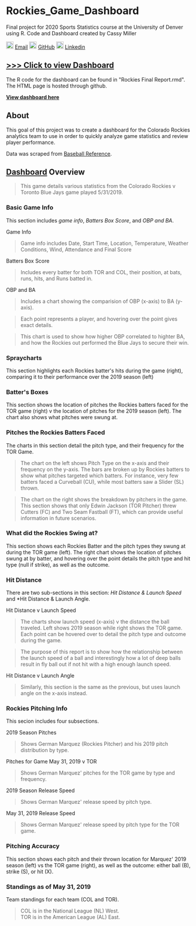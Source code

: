 # Rockies_Game_Dashboard  
Final project for 2020 Sports Statistics course at the University of Denver using R.
Code and Dashboard created by Cassy Miller  

<img src = "https://pngimg.com/uploads/at_sign/small/at_sign_PNG86.png" alt = "emaillogo" width = 20> [Email](mailto:cassydmiller@yahoo.com) 
<img src = "https://cdn-icons-png.flaticon.com/512/25/25231.png" alt = "gitlogo" width = 20> [GitHub](https://github.com/cassydm) 
<img src = "https://images.icon-icons.com/2428/PNG/512/linkedin_black_logo_icon_147114.png" alt = "linkedinlogo" width = 20> [Linkedin](https://www.linkedin.com/in/cassydm/)

## [>>> Click to view Dashboard](https://cassydm.github.io/Rockies_Game_Dashboard/index.html)  

The R code for the dashboard can be found in "Rockies Final Report.rmd".  The HTML page is hosted through github.

**[View dashboard here](https://cassydm.github.io/Rockies_Game_Dashboard/index.html)**  

## About  

This goal of this project was to create a dashboard for the Colorado Rockies analytics team to use in order to quickly analyze game statistics and review player performance. 

Data was scraped from [Baseball Reference](https://www.baseball-reference.com/).  

## [Dashboard](https://cassydm.github.io/Rockies_Game_Dashboard/index.html) Overview  

> This game details various statistics from the Colorado Rockies v Toronto Blue Jays game played 5/31/2019.  

### Basic Game Info

This section includes *game info*, *Batters Box Score*, and *OBP and BA*. 

Game Info  
> Game info includes Date, Start Time, Location, Temperature, Weather Conditions, Wind, Attendance and Final Score  

Batters Box Score  
> Includes every batter for both TOR and COL, their position, at bats, runs, hits, and Runs batted in.  

OBP and BA  
> Includes a chart showing the comparision of OBP (x-axis) to BA (y-axis).  

> Each point represents a player, and hovering over the point gives exact details.  

> This chart is used to show how higher OBP correlated to highter BA, and how the Rockies out performed the Blue Jays to secure their win.  

### Spraycharts  

This section highlights each Rockies batter's hits during the game (right), comparing it to their performance over the 2019 season (left)  

### Batter's Boxes  

This section shows the location of pitches the Rockies batters faced for the TOR game (right) v the location of pitches for the 2019 season (left). The chart also shows what pitches were swung at.  

### Pitches the Rockies Batters Faced  

The charts in this section detail the pitch type, and their frequency for the TOR Game.  

> The chart on the left shows Pitch Type on the x-axis and their frequency on the y-axis. The bars are broken up by Rockies batters to show what pitches targeted which batters. For instance, very few batters faced a Curveball (CU), while most batters saw a Slider (SL) thrown.  

> The chart on the right shows the breakdown by pitchers in the game. This section shows that only Edwin Jackson (TOR Pitcher) threw Cutters (FC) and Two Seam Fastball (FT), which can provide useful information in future scenarios.  

### What did the Rockies Swing at?

This section shows each Rockies Batter and the pitch types they swung at during the TOR game (left). The right chart shows the location of pitches swung at by batter, and hovering over the point details the pitch type and hit type (null if strike), as well as the outcome.  

### Hit Distance  

There are two sub-sections in this section: *Hit Distance & Launch Speed* and *Hit Distance & Launch Angle.  

Hit Distance v Launch Speed  

> The charts show launch speed (x-axis) v the distance the ball traveled. Left shows 2019 season while right shows the TOR game. Each point can be hovered over to detail the pitch type and outcome during the game.  

> The purpose of this report is to show how the relationship between the launch speed of a ball and interestingly how a lot of deep balls result in fly ball out if not hit with a high enough launch speed.  

Hit Distance v Launch Angle  

> Similarly, this section is the same as the previous, but uses launch angle on the x-axis instead.  

### Rockies Pitching Info  

This secion includes four subsections.  

2019 Season Pitches  

> Shows German Marquez (Rockies Pitcher) and his 2019 pitch distribution by type.  

Pitches for Game May 31, 2019 v TOR  

> Shows German Marquez' pitches for the TOR game by type and frequency. 

2019 Season Release Speed  

> Shows German Marquez' release speed by pitch type.  

May 31, 2019 Release Speed  

> Shows German Marquez' release speed by pitch type for the TOR game.  

### Pitching Accuracy  

This section shows each pitch and their thrown location for Marquez' 2019 season (left) vs the TOR game (right), as well as the outcome: either ball (B), strike (S), or hit (X).  

### Standings as of May 31, 2019  

Team standings for each team (COL and TOR).  

> COL is in the National League (NL) West.  
> TOR is in the American League (AL) East.  

